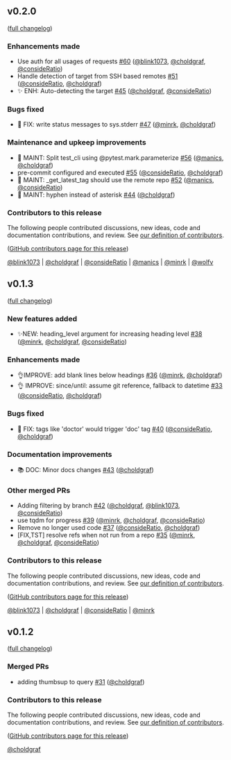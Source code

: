 ## v0.2.0

([full changelog](https://github.com/executablebooks/github-activity/compare/ca2819b...f994a69))

### Enhancements made

- Use auth for all usages of requests [#60](https://github.com/executablebooks/github-activity/pull/60) ([@blink1073](https://github.com/blink1073), [@choldgraf](https://github.com/choldgraf), [@consideRatio](https://github.com/consideRatio))
- Handle detection of target from SSH based remotes [#51](https://github.com/executablebooks/github-activity/pull/51) ([@consideRatio](https://github.com/consideRatio), [@choldgraf](https://github.com/choldgraf))
- ✨ ENH: Auto-detecting the target [#45](https://github.com/executablebooks/github-activity/pull/45) ([@choldgraf](https://github.com/choldgraf), [@consideRatio](https://github.com/consideRatio))

### Bugs fixed

- 🐛 FIX: write status messages to sys.stderr [#47](https://github.com/executablebooks/github-activity/pull/47) ([@minrk](https://github.com/minrk), [@choldgraf](https://github.com/choldgraf))

### Maintenance and upkeep improvements

- 🔧 MAINT: Split test_cli using @pytest.mark.parameterize [#56](https://github.com/executablebooks/github-activity/pull/56) ([@manics](https://github.com/manics), [@choldgraf](https://github.com/choldgraf))
- pre-commit configured and executed [#55](https://github.com/executablebooks/github-activity/pull/55) ([@consideRatio](https://github.com/consideRatio), [@choldgraf](https://github.com/choldgraf))
- 🔧 MAINT: _get_latest_tag should use the remote repo [#52](https://github.com/executablebooks/github-activity/pull/52) ([@manics](https://github.com/manics), [@consideRatio](https://github.com/consideRatio))
- 🔧 MAINT: hyphen instead of asterisk [#44](https://github.com/executablebooks/github-activity/pull/44) ([@choldgraf](https://github.com/choldgraf))

### Contributors to this release

The following people contributed discussions, new ideas, code and documentation contributions, and review.
See [our definition of contributors](https://github-activity.readthedocs.io/en/latest/#how-does-this-tool-define-contributions-in-the-reports).

([GitHub contributors page for this release](https://github.com/executablebooks/github-activity/graphs/contributors?from=2021-02-20&to=2021-12-01&type=c))

[@blink1073](https://github.com/search?q=repo%3Aexecutablebooks%2Fgithub-activity+involves%3Ablink1073+updated%3A2021-02-20..2021-12-01&type=Issues) | [@choldgraf](https://github.com/search?q=repo%3Aexecutablebooks%2Fgithub-activity+involves%3Acholdgraf+updated%3A2021-02-20..2021-12-01&type=Issues) | [@consideRatio](https://github.com/search?q=repo%3Aexecutablebooks%2Fgithub-activity+involves%3AconsideRatio+updated%3A2021-02-20..2021-12-01&type=Issues) | [@manics](https://github.com/search?q=repo%3Aexecutablebooks%2Fgithub-activity+involves%3Amanics+updated%3A2021-02-20..2021-12-01&type=Issues) | [@minrk](https://github.com/search?q=repo%3Aexecutablebooks%2Fgithub-activity+involves%3Aminrk+updated%3A2021-02-20..2021-12-01&type=Issues) | [@wolfv](https://github.com/search?q=repo%3Aexecutablebooks%2Fgithub-activity+involves%3Awolfv+updated%3A2021-02-20..2021-12-01&type=Issues)

## v0.1.3

([full changelog](https://github.com/executablebooks/github-activity/compare/60c7f06...ca2819b))

### New features added

- ✨NEW: heading_level argument for increasing heading level [#38](https://github.com/executablebooks/github-activity/pull/38) ([@minrk](https://github.com/minrk), [@choldgraf](https://github.com/choldgraf), [@consideRatio](https://github.com/consideRatio))

### Enhancements made

- 👌IMPROVE: add blank lines below headings [#36](https://github.com/executablebooks/github-activity/pull/36) ([@minrk](https://github.com/minrk), [@choldgraf](https://github.com/choldgraf))
- 👌 IMPROVE: since/until: assume git reference, fallback to datetime [#33](https://github.com/executablebooks/github-activity/pull/33) ([@consideRatio](https://github.com/consideRatio), [@choldgraf](https://github.com/choldgraf))

### Bugs fixed

- 🐛 FIX: tags like 'doctor' would trigger 'doc' tag [#40](https://github.com/executablebooks/github-activity/pull/40) ([@consideRatio](https://github.com/consideRatio), [@choldgraf](https://github.com/choldgraf))

### Documentation improvements

- 📚 DOC: Minor docs changes [#43](https://github.com/executablebooks/github-activity/pull/43) ([@choldgraf](https://github.com/choldgraf))

### Other merged PRs

- Adding filtering by branch [#42](https://github.com/executablebooks/github-activity/pull/42) ([@choldgraf](https://github.com/choldgraf), [@blink1073](https://github.com/blink1073), [@consideRatio](https://github.com/consideRatio))
- use tqdm for progress [#39](https://github.com/executablebooks/github-activity/pull/39) ([@minrk](https://github.com/minrk), [@choldgraf](https://github.com/choldgraf), [@consideRatio](https://github.com/consideRatio))
- Remove no longer used code [#37](https://github.com/executablebooks/github-activity/pull/37) ([@consideRatio](https://github.com/consideRatio), [@choldgraf](https://github.com/choldgraf))
- [FIX,TST] resolve refs when not run from a repo [#35](https://github.com/executablebooks/github-activity/pull/35) ([@minrk](https://github.com/minrk), [@choldgraf](https://github.com/choldgraf), [@consideRatio](https://github.com/consideRatio))

### Contributors to this release

The following people contributed discussions, new ideas, code and documentation contributions, and review.
See [our definition of contributors](https://github-activity.readthedocs.io/en/latest/#how-does-this-tool-define-contributions-in-the-reports).

([GitHub contributors page for this release](https://github.com/executablebooks/github-activity/graphs/contributors?from=2020-08-31&to=2021-02-20&type=c))

[@blink1073](https://github.com/search?q=repo%3Aexecutablebooks%2Fgithub-activity+involves%3Ablink1073+updated%3A2020-08-31..2021-02-20&type=Issues) | [@choldgraf](https://github.com/search?q=repo%3Aexecutablebooks%2Fgithub-activity+involves%3Acholdgraf+updated%3A2020-08-31..2021-02-20&type=Issues) | [@consideRatio](https://github.com/search?q=repo%3Aexecutablebooks%2Fgithub-activity+involves%3AconsideRatio+updated%3A2020-08-31..2021-02-20&type=Issues) | [@minrk](https://github.com/search?q=repo%3Aexecutablebooks%2Fgithub-activity+involves%3Aminrk+updated%3A2020-08-31..2021-02-20&type=Issues)

## v0.1.2

([full changelog](https://github.com/executablebooks/github-activity/compare/32f89fd...60c7f06))

### Merged PRs

- adding thumbsup to query [#31](https://github.com/executablebooks/github-activity/pull/31) ([@choldgraf](https://github.com/choldgraf))

### Contributors to this release

The following people contributed discussions, new ideas, code and documentation contributions, and review.
See [our definition of contributors](https://github-activity.readthedocs.io/en/latest/#how-does-this-tool-define-contributions-in-the-reports).

([GitHub contributors page for this release](https://github.com/executablebooks/github-activity/graphs/contributors?from=2020-08-07&to=2020-08-31&type=c))

[@choldgraf](https://github.com/search?q=repo%3Aexecutablebooks%2Fgithub-activity+involves%3Acholdgraf+updated%3A2020-08-07..2020-08-31&type=Issues)
